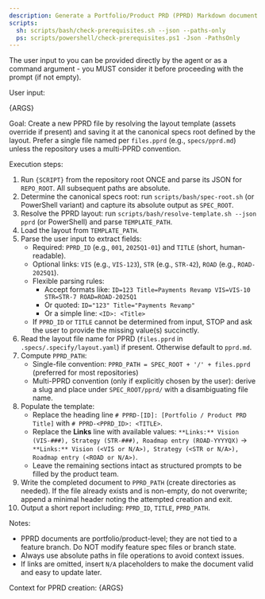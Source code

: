 ```yaml
---
description: Generate a Portfolio/Product PRD (PPRD) Markdown document using the PPRD template.
scripts:
  sh: scripts/bash/check-prerequisites.sh --json --paths-only
  ps: scripts/powershell/check-prerequisites.ps1 -Json -PathsOnly
---
```


The user input to you can be provided directly by the agent or as a command argument - you MUST consider it before proceeding with the prompt (if not empty).

User input:

{ARGS}

Goal: Create a new PPRD file by resolving the layout template (assets override if present) and saving it at the canonical specs root defined by the layout. Prefer a single file named per `files.pprd` (e.g., `specs/pprd.md`) unless the repository uses a multi-PPRD convention.

Execution steps:

1. Run `{SCRIPT}` from the repository root ONCE and parse its JSON for `REPO_ROOT`. All subsequent paths are absolute.
2. Determine the canonical specs root: run `scripts/bash/spec-root.sh` (or PowerShell variant) and capture its absolute output as `SPEC_ROOT`.
3. Resolve the PPRD layout: run `scripts/bash/resolve-template.sh --json pprd` (or PowerShell) and parse `TEMPLATE_PATH`.
4. Load the layout from `TEMPLATE_PATH`.
5. Parse the user input to extract fields:
   - Required: `PPRD_ID` (e.g., `001`, `2025Q1-01`) and `TITLE` (short, human-readable).
   - Optional links: `VIS` (e.g., `VIS-123`), `STR` (e.g., `STR-42`), `ROAD` (e.g., `ROAD-2025Q1`).
   - Flexible parsing rules:
     * Accept formats like: `ID=123 Title=Payments Revamp VIS=VIS-10 STR=STR-7 ROAD=ROAD-2025Q1`
     * Or quoted: `ID="123" Title="Payments Revamp"`
     * Or a simple line: `<ID>: <Title>`
   - If `PPRD_ID` or `TITLE` cannot be determined from input, STOP and ask the user to provide the missing value(s) succinctly.
6. Read the layout file name for PPRD (`files.pprd` in `.specs/.specify/layout.yaml`) if present. Otherwise default to `pprd.md`.
7. Compute `PPRD_PATH`:
   - Single-file convention: `PPRD_PATH = SPEC_ROOT + '/' + files.pprd` (preferred for most repositories)
   - Multi-PPRD convention (only if explicitly chosen by the user): derive a slug and place under `SPEC_ROOT/pprd/` with a disambiguating file name.
8. Populate the template:
   - Replace the heading line `# PPRD-[ID]: [Portfolio / Product PRD Title]` with `# PPRD-<PPRD_ID>: <TITLE>`.
   - Replace the **Links** line with available values: `**Links:** Vision (VIS-###), Strategy (STR-###), Roadmap entry (ROAD-YYYYQX)` -> `**Links:** Vision (<VIS or N/A>), Strategy (<STR or N/A>), Roadmap entry (<ROAD or N/A>)`.
   - Leave the remaining sections intact as structured prompts to be filled by the product team.
9. Write the completed document to `PPRD_PATH` (create directories as needed). If the file already exists and is non-empty, do not overwrite; append a minimal header noting the attempted creation and exit.
10. Output a short report including: `PPRD_ID`, `TITLE`, `PPRD_PATH`.

Notes:
- PPRD documents are portfolio/product-level; they are not tied to a feature branch. Do NOT modify feature spec files or branch state.
- Always use absolute paths in file operations to avoid context issues.
- If links are omitted, insert `N/A` placeholders to make the document valid and easy to update later.

Context for PPRD creation: {ARGS}
